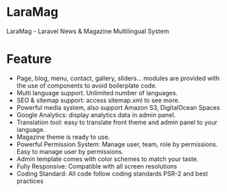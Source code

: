 # LaraMag
LaraMag - Laravel News & Magazine Multilingual System

# Feature
+ Page, blog, menu, contact, gallery, sliders… modules are provided with the use of components to avoid boilerplate code.
+ Multi language support. Unlimited number of languages.
+ SEO & sitemap support: access sitemap.xml to see more.
+ Powerful media system, also support Amazon S3, DigitalOcean Spaces
+ Google Analytics: display analytics data in admin panel.
+ Translation tool: easy to translate front theme and admin panel to your language.
+ Magazine theme is ready to use.
+ Powerful Permission System: Manage user, team, role by permissions. Easy to manage user by permissions.
+ Admin template comes with color schemes to match your taste.
+ Fully Responsive: Compatible with all screen resolutions
+ Coding Standard: All code follow coding standards PSR-2 and best practices